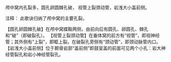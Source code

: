 颅中窝内孔裂多，圆孔卵圆棘孔破，
视管上裂颈动管，岩浅大小盖前侧。

注释：
此歌诀归纳了颅中窝的主要孔裂。

【圆孔卵圆棘孔破】在颅中窝蝶鞍两侧，由前向后有圆孔、卵圆孔、棘孔和“破”（即破裂孔）。
【视管上裂颈动管】在垂体窝的前方有“视管”，即视神经管；其外侧有“上裂”，即眶上裂。在破裂孔旁侧有“颈动管”，即颈动脉管内口。
【岩浅大小盖前侧】位于颞骨岩部“盖前侧”即鼓室盖的前面可见两个小孔：岩大神经管裂孔和岩小神经管裂孔。
